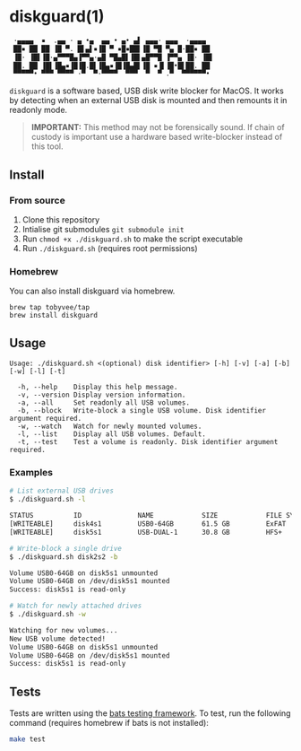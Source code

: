 # diskguard(1)

```bash
 ·▄▄▄▄  ▪  .▄▄ · ▄ •▄  ▄▄ • ▄• ▄▌ ▄▄▄· ▄▄▄  ·▄▄▄▄  
 ██▪ ██ ██ ▐█ ▀. █▌▄▌▪▐█ ▀ ▪█▪██▌▐█ ▀█ ▀▄ █·██▪ ██ 
 ▐█· ▐█▌▐█·▄▀▀▀█▄▐▀▀▄·▄█ ▀█▄█▌▐█▌▄█▀▀█ ▐▀▀▄ ▐█· ▐█▌
 ██. ██ ▐█▌▐█▄▪▐█▐█.█▌▐█▄▪▐█▐█▄█▌▐█ ▪▐▌▐█•█▌██. ██ 
 ▀▀▀▀▀• ▀▀▀ ▀▀▀▀ ·▀  ▀·▀▀▀▀  ▀▀▀  ▀  ▀ .▀  ▀▀▀▀▀▀•
```

`diskguard` is a software based, USB disk write blocker for MacOS. It works by detecting when an external USB disk is mounted and then remounts it in readonly mode.

> **IMPORTANT:** This method may not be forensically sound. If chain of custody is important use a hardware based write-blocker instead of this tool. 

## Install

### From source

1. Clone this repository
2. Intialise git submodules `git submodule init`
3. Run `chmod +x ./diskguard.sh` to make the script executable
4. Run `./diskguard.sh` (requires root permissions)

### Homebrew

You can also install diskguard via homebrew.

```
brew tap tobyvee/tap
brew install diskguard
```

## Usage

```
Usage: ./diskguard.sh <(optional) disk identifier> [-h] [-v] [-a] [-b] [-w] [-l] [-t]

  -h, --help    Display this help message.
  -v, --version Display version information.
  -a, --all     Set readonly all USB volumes.
  -b, --block   Write-block a single USB volume. Disk identifier argument required.
  -w, --watch   Watch for newly mounted volumes.
  -l, --list    Display all USB volumes. Default.
  -t, --test    Test a volume is readonly. Disk identifier argument required.
```

### Examples

```bash
# List external USB drives
$ ./diskguard.sh -l

STATUS          ID              NAME            SIZE            FILE SYSTEM             MOUNT
[WRITEABLE]     disk4s1         USB0-64GB       61.5 GB         ExFAT                   /Volumes/USB0-64GB
[WRITEABLE]     disk5s1         USB-DUAL-1      30.8 GB         HFS+                    /Volumes/USB-DUAL-1
```

```bash
# Write-block a single drive
$ ./diskguard.sh disk2s2 -b

Volume USB0-64GB on disk5s1 unmounted
Volume USB0-64GB on /dev/disk5s1 mounted
Success: disk5s1 is read-only
```

```bash
# Watch for newly attached drives
$ ./diskguard.sh -w

Watching for new volumes...
New USB volume detected!
Volume USB0-64GB on disk5s1 unmounted
Volume USB0-64GB on /dev/disk5s1 mounted
Success: disk5s1 is read-only
```

## Tests

Tests are written using the [bats testing framework](https://github.com/bats-core/bats-core). To test, run the following command (requires homebrew if bats is not installed):

```bash
make test
```


